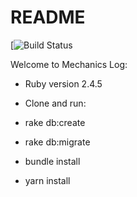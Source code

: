 # README

[![Build Status](https://codeship.com/projects/96440760-b5c5-0136-473c-7e589bd44839/status?branch=master)

Welcome to Mechanics Log:

* Ruby version
  2.4.5

* Clone and run: 
* rake db:create
* rake db:migrate
* bundle install
* yarn install

